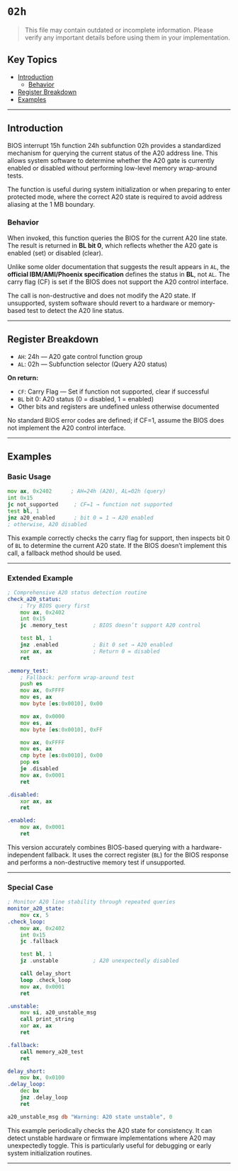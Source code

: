 # `02h`

> This file may contain outdated or incomplete information. Please verify any important details before using them in your implementation.

## Key Topics

- [Introduction](#introduction)
  - [Behavior](#behavior)
- [Register Breakdown](#register-breakdown)
- [Examples](#examples)

---

## Introduction

BIOS interrupt 15h function 24h subfunction 02h provides a standardized mechanism for querying the current status of the A20 address line. This allows system software to determine whether the A20 gate is currently enabled or disabled without performing low-level memory wrap-around tests.  

The function is useful during system initialization or when preparing to enter protected mode, where the correct A20 state is required to avoid address aliasing at the 1 MB boundary.

### Behavior

When invoked, this function queries the BIOS for the current A20 line state. The result is returned in **BL bit 0**, which reflects whether the A20 gate is enabled (set) or disabled (clear).  

Unlike some older documentation that suggests the result appears in `AL`, the **official IBM/AMI/Phoenix specification** defines the status in **BL**, not `AL`. The carry flag (CF) is set if the BIOS does not support the A20 control interface.

The call is non-destructive and does not modify the A20 state. If unsupported, system software should revert to a hardware or memory-based test to detect the A20 line status.

---

## Register Breakdown

- `AH`: 24h — A20 gate control function group  
- `AL`: 02h — Subfunction selector (Query A20 status)

**On return:**
- `CF`: Carry Flag — Set if function not supported, clear if successful  
- `BL` bit 0: A20 status (0 = disabled, 1 = enabled)  
- Other bits and registers are undefined unless otherwise documented  

No standard BIOS error codes are defined; if CF=1, assume the BIOS does not implement the A20 control interface.

---

## Examples

### Basic Usage

```asm
mov ax, 0x2402      ; AH=24h (A20), AL=02h (query)
int 0x15
jc not_supported     ; CF=1 → function not supported
test bl, 1
jnz a20_enabled      ; bit 0 = 1 → A20 enabled
; otherwise, A20 disabled
````

This example correctly checks the carry flag for support, then inspects bit 0 of `BL` to determine the current A20 state. If the BIOS doesn’t implement this call, a fallback method should be used.

---

### Extended Example

```asm
; Comprehensive A20 status detection routine
check_a20_status:
    ; Try BIOS query first
    mov ax, 0x2402
    int 0x15
    jc .memory_test        ; BIOS doesn’t support A20 control

    test bl, 1
    jnz .enabled           ; Bit 0 set → A20 enabled
    xor ax, ax             ; Return 0 = disabled
    ret

.memory_test:
    ; Fallback: perform wrap-around test
    push es
    mov ax, 0xFFFF
    mov es, ax
    mov byte [es:0x0010], 0x00

    mov ax, 0x0000
    mov es, ax
    mov byte [es:0x0010], 0xFF

    mov ax, 0xFFFF
    mov es, ax
    cmp byte [es:0x0010], 0x00
    pop es
    je .disabled
    mov ax, 0x0001
    ret

.disabled:
    xor ax, ax
    ret

.enabled:
    mov ax, 0x0001
    ret
```

This version accurately combines BIOS-based querying with a hardware-independent fallback. It uses the correct register (`BL`) for the BIOS response and performs a non-destructive memory test if unsupported.

---

### Special Case

```asm
; Monitor A20 line stability through repeated queries
monitor_a20_state:
    mov cx, 5
.check_loop:
    mov ax, 0x2402
    int 0x15
    jc .fallback

    test bl, 1
    jz .unstable           ; A20 unexpectedly disabled

    call delay_short
    loop .check_loop
    mov ax, 0x0001
    ret

.unstable:
    mov si, a20_unstable_msg
    call print_string
    xor ax, ax
    ret

.fallback:
    call memory_a20_test
    ret

delay_short:
    mov bx, 0x0100
.delay_loop:
    dec bx
    jnz .delay_loop
    ret

a20_unstable_msg db "Warning: A20 state unstable", 0
```

This example periodically checks the A20 state for consistency. It can detect unstable hardware or firmware implementations where A20 may unexpectedly toggle. This is particularly useful for debugging or early system initialization routines.

---
